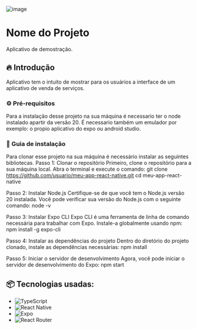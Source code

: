 ![image](https://github.com/user-attachments/assets/ca58d166-4383-476a-ae8d-603edcb26df9)

# Nome do Projeto

Aplicativo de demostração.

## 🔥 Introdução

Aplicativo tem o intuito de mostrar para os usuários a interface de um aplicativo de venda de serviços.

### ⚙️ Pré-requisitos
Para a instalação desse projeto na sua máquina é necessario ter o node instalado apartir da versão 20. 
É necessario também um emulador por exemplo: o propio aplicativo do expo ou android studio.

### 🔨 Guia de instalação
Para clonar esse projeto na sua máquina é necessário instalar as seguintes bibliotecas.
Passo 1: Clonar o repositório
Primeiro, clone o repositório para a sua máquina local. Abra o terminal e execute o comando:
git clone https://github.com/usuario/meu-app-react-native.git
cd meu-app-react-native

Passo 2: Instalar Node.js
Certifique-se de que você tem o Node.js versão 20 instalada. Você pode verificar sua versão do Node.js com o seguinte comando:
node -v

Passo 3: Instalar Expo CLI
Expo CLI é uma ferramenta de linha de comando necessária para trabalhar com Expo. Instale-a globalmente usando npm:
npm install -g expo-cli

Passo 4: Instalar as dependências do projeto
Dentro do diretório do projeto clonado, instale as dependências necessárias:
npm install

Passo 5: Iniciar o servidor de desenvolvimento
Agora, você pode iniciar o servidor de desenvolvimento do Expo:
npm start

## 📦 Tecnologias usadas:

* ![TypeScript](https://img.shields.io/badge/typescript-%23007ACC.svg?style=for-the-badge&logo=typescript&logoColor=white)
* ![React Native](https://img.shields.io/badge/react_native-%2320232a.svg?style=for-the-badge&logo=react&logoColor=%2361DAFB)
* ![Expo](https://img.shields.io/badge/expo-1C1E24?style=for-the-badge&logo=expo&logoColor=#D04A37)
* ![React Router](https://img.shields.io/badge/React_Router-CA4245?style=for-the-badge&logo=react-router&logoColor=white)
